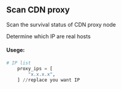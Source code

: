## Scan CDN proxy

Scan the survival status of CDN proxy node

 Determine which IP are real hosts

#### Usege:

```python
# IP list
    proxy_ips = [
        "x.x.x.x",
    ] //replace you want IP
```

